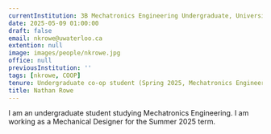 ```yaml
---
currentInstitution: 3B Mechatronics Engineering Undergraduate, University of Waterloo
date: 2025-05-09 01:00:00
draft: false
email: nkrowe@uwaterloo.ca
extention: null
image: images/people/nkrowe.jpg
office: null
previousInstitution: ''
tags: [nkrowe, COOP]
tenure: Undergraduate co-op student (Spring 2025, Mechatronics Engineering 3B)
title: Nathan Rowe
---
```

I am an undergraduate student studying Mechatronics Engineering. I am working as a Mechanical Designer for the Summer 2025 term.